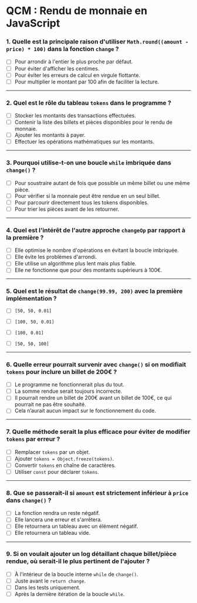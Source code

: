 # **QCM : Rendu de monnaie en JavaScript**

### 1. Quelle est la principale raison d'utiliser `Math.round((amount - price) * 100)` dans la fonction `change` ?
- [ ] Pour arrondir à l'entier le plus proche par défaut.
- [ ] Pour éviter d'afficher les centimes.
- [ ] Pour éviter les erreurs de calcul en virgule flottante.
- [ ] Pour multiplier le montant par 100 afin de faciliter la lecture.

---

### 2. Quel est le rôle du tableau `tokens` dans le programme ?
- [ ] Stocker les montants des transactions effectuées.
- [ ] Contenir la liste des billets et pièces disponibles pour le rendu de monnaie.
- [ ] Ajouter les montants à payer.
- [ ] Effectuer les opérations mathématiques sur les montants.

---

### 3. Pourquoi utilise-t-on une boucle `while` imbriquée dans `change()` ?
- [ ] Pour soustraire autant de fois que possible un même billet ou une même pièce.
- [ ] Pour vérifier si la monnaie peut être rendue en un seul billet.
- [ ] Pour parcourir directement tous les tokens disponibles.
- [ ] Pour trier les pièces avant de les retourner.

---

### 4. Quel est l'intérêt de l'autre approche `changeOp` par rapport à la première ?
- [ ] Elle optimise le nombre d'opérations en évitant la boucle imbriquée.
- [ ] Elle évite les problèmes d'arrondi.
- [ ] Elle utilise un algorithme plus lent mais plus fiable.
- [ ] Elle ne fonctionne que pour des montants supérieurs à 100€.

---

### 5. Quel est le résultat de `change(99.99, 200)` avec la première implémentation ?
- [ ] `[50, 50, 0.01]`
- [ ] `[100, 50, 0.01]`
- [ ] `[100, 0.01]`
- [ ] `[50, 50, 100]`


---

### 6. Quelle erreur pourrait survenir avec `change()` si on modifiait `tokens` pour inclure un billet de 200€ ?
- [ ] Le programme ne fonctionnerait plus du tout.
- [ ] La somme rendue serait toujours incorrecte.
- [ ] Il pourrait rendre un billet de 200€ avant un billet de 100€, ce qui pourrait ne pas être souhaité.
- [ ] Cela n’aurait aucun impact sur le fonctionnement du code.

---

### 7. Quelle méthode serait la plus efficace pour éviter de modifier `tokens` par erreur ?
- [ ] Remplacer `tokens` par un objet.
- [ ] Ajouter `tokens = Object.freeze(tokens)`.
- [ ] Convertir `tokens` en chaîne de caractères.
- [ ] Utiliser `const` pour déclarer `tokens`.

---

### 8. Que se passerait-il si `amount` est strictement inférieur à `price` dans `change()` ?
- [ ] La fonction rendra un reste négatif.
- [ ] Elle lancera une erreur et s'arrêtera.
- [ ] Elle retournera un tableau avec un élément négatif.
- [ ] Elle retournera un tableau vide.

---

### 9. Si on voulait ajouter un log détaillant chaque billet/pièce rendue, où serait-il le plus pertinent de l'ajouter ?
- [ ] À l'intérieur de la boucle interne `while` de `change()`.
- [ ] Juste avant le `return change`.
- [ ] Dans les tests uniquement.
- [ ] Après la dernière itération de la boucle `while`.

